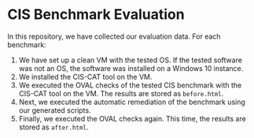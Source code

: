 # CIS Benchmark Evaluation

In this repository, we have collected our evaluation data.
For each benchmark:

1. We have set up a clean VM with the tested OS.
If the tested software was not an OS, the software was installed on a Windows 10 instance.
2. We installed the CIS-CAT tool on the VM.
3. We executed the OVAL checks of the tested CIS benchmark with the CIS-CAT tool on the VM.
The results are stored as `before.html`.
4. Next, we executed the automatic remediation of the benchmark using our generated scripts.
5. Finally, we executed the OVAL checks again.
This time, the results are stored as `after.html`.

